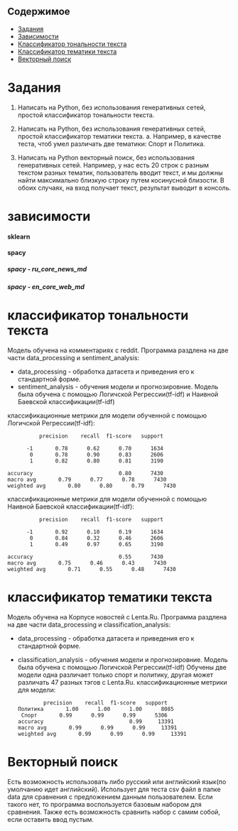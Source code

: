 ## Содержимое
* [Задания](#task)
* [Зависимости](#dependencies)
* [Классификатор тональности текста](#sentiment)
* [Классификатор тематики текста](#classification)
* [Векторный поиск](#cos)

# <a name="task"> </a> Задания
1. Написать на Python, без использования генеративных сетей, простой классификатор тональности текста.

2. Написать на Python, без использования генеративных сетей, простой классификатор тематики текста.
a. Например, в качестве теста, чтоб умел различать две тематики: Спорт и Политика.

3. Написать на Python векторный поиск, без использования генеративных сетей. Например, у нас есть 20 строк с разным текстом разных тематик, пользователь вводит текст, и мы должны найти максимально близкую строку путем косинусной близости.
В обоих случаях, на вход получает текст, результат выводит в консоль.

# <a name="dependencies"></a> зависимости 
#### sklearn
#### spacy
##### spacy - ru_core_news_md
##### spacy - en_core_web_md

# <a name="sentiment"></a> классификатор тональности текста
Модель обучена на комментариях с reddit. Программа раздлена на две части data_processing и sentiment_analysis:
* data_processing - обработка датасета и приведения его к стандартной форме.
* sentiment_analysis - обучения модели и прогнозировние. Модель была обучена с помощью Логичской Регрессии(tf-idf) и Наивной Баевской классификации(tf-idf)

классификационные метрики для модели обученной с помощью Логичской Регрессии(tf-idf):

              precision    recall  f1-score   support

          -1       0.78      0.62      0.70      1634
           0       0.78      0.90      0.83      2606
           1       0.82      0.80      0.81      3190

    accuracy                           0.80      7430
    macro avg       0.79      0.77      0.78      7430
    weighted avg       0.80      0.80      0.79      7430

классификационные метрики для модели обученной с помощью Наивной Баевской классификации(tf-idf):

              precision    recall  f1-score   support

          -1       0.92      0.10      0.19      1634
           0       0.84      0.32      0.46      2606
           1       0.49      0.97      0.65      3190

    accuracy                           0.55      7430
    macro avg       0.75      0.46      0.43      7430
    weighted avg       0.71      0.55      0.48      7430

# <a name="classification"></a> классификатор тематики текста
Модель обучена на Корпусе новостей с Lenta.Ru. Программа раздлена на две части data_processing и classification_analysis:
* data_processing - обработка датасета и приведения его к стандартной форме.
* classification_analysis - обучения модели и прогнозировние. Модель была обучена с помощью Логичской Регрессии(tf-idf)
Обучены две модели одна различает только спорт и политику, другая может различать 47 разных тэгов с Lenta.Ru.
классификационные метрики для модели:

              precision    recall  f1-score   support
      Политика       1.00      1.00      1.00      8085
       Спорт       0.99      0.99      0.99      5306
      accuracy                           0.99     13391
      macro avg       0.99      0.99      0.99     13391
      weighted avg       0.99      0.99      0.99     13391

# <a name="cos"></a> Векторный поиск
Есть возможность использовать либо русский или английский язык(по умолчанию идет английский). Использует для теста csv файл в папке data для сравнения с предложением данным пользователем. Если такого нет, то программа воспользуется базовым набором для сравнения. Также есть возможность сравнить набор с самим собой, если оставить ввод пустым. 
